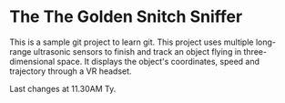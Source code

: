 # The The Golden Snitch Sniffer
This is a sample git project to learn git. 
This project uses multiple long-range ultrasonic sensors to finish and track
 an object flying in three-dimensional space. It displays the object's
 coordinates, speed and trajectory through a VR headset.

Last changes at 11.30AM
Ty.

